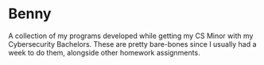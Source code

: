 # Benny
A collection of my programs developed while getting my CS Minor with my Cybersecurity Bachelors. These are pretty bare-bones since I usually had a week to do them, 
alongside other homework assignments. 
